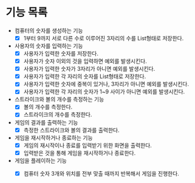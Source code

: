 # 기능 목록
* 컴퓨터의 숫자를 생성하는 기능
   - [x] 1부터 9까지 서로 다른 수로 이루어진 3자리의 수를 List형태로 저장한다.

* 사용자의 숫자를 입력하는 기능
   - [x] 사용자가 입력한 숫자를 저장한다.
   - [x] 사용자가 숫자 이외의 것을 입력하면 예외를 발생시킨다.
   - [x] 사용자가 입력한 숫자가 3자리가 아니면 예외를 발생시킨다.
   - [x] 사용자가 입력한 각 자리의 숫자를 List형태로 저장한다.
   - [x] 사용자가 입력한 숫자에 중복이 있거나, 3자리가 아니면 예외를 발생시킨다.
   - [x] 사용자가 입력한 각 자리의 숫자가 1~9 사이가 아니면 예외를 발생시킨다.

* 스트라이크와 볼의 개수를 측정하는 기능
   - [x] 볼의 개수를 측정한다.
   - [x] 스트라이크의 개수를 측정한다.

* 게임의 결과를 출력하는 기능
   - [x] 측정한 스트라이크와 볼의 결과를 출력한다.

* 게임을 재시작하거나 종료하는 기능
   - [x] 게임의 재시작이나 종료를 입력받기 위한 화면을 출력한다.
   - [x] 입력받은 것을 통해 게임을 재시작하거나 종료한다.

* 게임을 플레이하는 기능
  - [x] 컴퓨터 숫자 3개와 위치를 전부 맞출 때까지 반복해서 게임을 진행한다.
   
